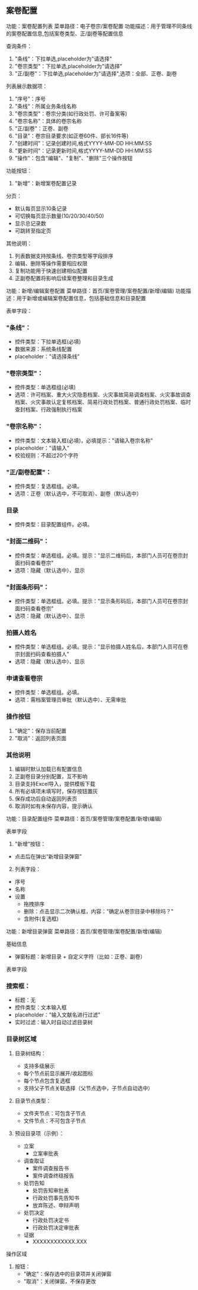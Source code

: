 ## 案卷配置

功能：案卷配置列表
菜单路径：电子卷宗/案卷配置
功能描述：用于管理不同条线的案卷配置信息,包括案卷类型、正/副卷等配置信息

查询条件：
1. "条线"：下拉单选,placeholder为"请选择"
2. "卷宗类型"：下拉单选,placeholder为"请选择" 
3. "正/副卷"：下拉单选,placeholder为"请选择",选项：全部、正卷、副卷


列表展示数据项：
1. "序号"：序号
2. "条线"：所属业务条线名称
3. "卷宗类型"：卷宗分类(如行政处罚、许可备案等)
4. "卷宗名称"：具体的卷宗名称
5. "正/副卷"：正卷、副卷
6. "目录"：卷宗目录要求(如正卷60件、部长16件等)
7. "创建时间"：记录创建时间,格式YYYY-MM-DD HH:MM:SS
8. "更新时间"：记录更新时间,格式YYYY-MM-DD HH:MM:SS
9. "操作"：包含"编辑"、"复制"、"删除"三个操作按钮

功能按钮：
1. "新增"：新增案卷配置记录

分页：
- 默认每页显示10条记录
- 可切换每页显示数量(10/20/30/40/50)
- 显示总记录数
- 可跳转至指定页

其他说明：
1. 列表数据支持按条线、卷宗类型等字段排序
2. 编辑、删除等操作需要相应权限
3. 复制功能用于快速创建相似配置
4. 正副卷配置将影响后续案卷整理和目录生成




功能：新增/编辑案卷配置
菜单路径：首页/案卷管理/案卷配置/新增(编辑)
功能描述：用于新增或编辑案卷配置信息，包括基础信息和目录配置


表单字段：

### "条线"：
- 控件类型：下拉单选框(必填)
- 数据来源：系统条线配置
- placeholder："请选择条线"

### "卷宗类型"：
- 控件类型：单选框组(必填) 
- 选项：许可档案、重大火灾隐患档案、火灾事故简易调查档案、火灾事故调查档案、火灾事故认定复核档案、简易行政处罚档案、普通行政处罚档案、临时查封档案、行政强制执行档案

### "卷宗名称"：
- 控件类型：文本输入框(必填)，必填提示："请输入卷宗名称"
- placeholder："请输入"
- 校验规则：不超过20个字符

### "正/副卷配置"：
- 控件类型：复选框组。必填。
- 选项：正卷（默认选中，不可取消）、副卷（默认选中）
   
### 目录
- 控件类型：目录配置组件。必填。

### "封面二维码"：
- 控件类型：单选框组。必填。提示："显示二维码后，本部门人员可在卷宗封面扫码查看卷宗"
- 选项：隐藏（默认选中）、显示
   
### "封面条形码"：
- 控件类型：单选框组。必填。提示："显示条形码后，本部门人员可在卷宗封面扫码查看卷宗"
- 选项：隐藏（默认选中）、显示

### 拍摄人姓名
- 控件类型：单选框组。必填。提示："显示拍摄人姓名后，本部门人员可在卷宗封面扫码查看拍摄人"
- 选项：隐藏（默认选中）、显示

### 申请查看卷宗
- 控件类型：单选框组。必填。
- 选项：需档案管理员审批（默认选中）、无需审批

### 操作按钮
1. "确定"：保存当前配置
2. "取消"：返回列表页面

### 其他说明
1. 编辑时默认加载已有配置信息
2. 正副卷目录分别配置，互不影响
3. 目录支持Excel导入，提供模板下载
4. 所有必填项未填写时，保存按钮置灰
5. 保存成功后自动返回列表页
6. 取消时如有未保存内容，提示确认

功能：目录配置组件
菜单路径：首页/案卷管理/案卷配置/新增(编辑)

表单字段
1. "新增"按钮：
- 点击后在弹出“新增目录弹窗”

2. 列表字段：
- 序号
- 名称
- 设置
    - 拖拽排序
    - 删除：点击显示二次确认框，内容："确定从卷宗目录中移除吗？"
    - 含附件(复选框)


功能：新增目录弹窗
菜单路径：首页/案卷管理/案卷配置/新增(编辑)

基础信息
- 弹窗标题：新增目录 + 自定义字符（比如：正卷、副卷）

表单字段
### 搜索框：
- 标题：无
- 控件类型：文本输入框
- placeholder："输入文献名进行过滤"
- 实时过滤：输入时自动过滤目录树

### 目录树区域
1. 目录树结构：
   - 支持多级展示
   - 每个节点前显示展开/收起图标
   - 每个节点包含复选框
   - 支持父子节点关联选择（父节点选中，子节点自动选中）

2. 目录节点类型：
   - 文件夹节点：可包含子节点
   - 文件节点：不可包含子节点

3. 预设目录项（示例）：
   - 立案
     - 立案审批表
   - 调查取证
     - 案件调查报告书
     - 案件调查终结报告
   - 处罚告知
     - 处罚告知审批表
     - 行政处罚事先告知书
     - 放弃陈述、申辩声明
   - 处罚决定
     - 行政处罚决定书
     - 行政处罚决定审批表
   - 证据
     - XXXXXXXXXXXX.XXX

操作区域
1. 按钮：
   - "确定"：保存选中的目录项并关闭弹窗
   - "取消"：关闭弹窗，不保存更改



